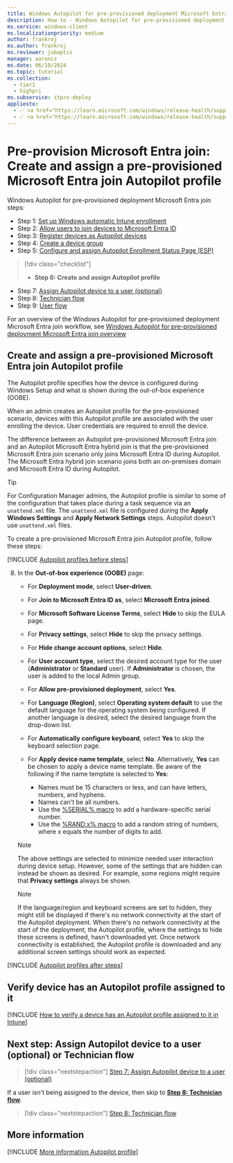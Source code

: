 ```yaml
---
title: Windows Autopilot for pre-provisioned deployment Microsoft Entra join - Step 6 of 9 - Create and assign a pre-provisioned Microsoft Entra join Autopilot profile
description: How to - Windows Autopilot for pre-provisioned deployment Microsoft Entra join - Step 6 of 9 - Create and assign a pre-provisioned Microsoft Entra join Autopilot profile.
ms.service: windows-client
ms.localizationpriority: medium
author: frankroj
ms.author: frankroj
ms.reviewer: jubaptis
manager: aaroncz
ms.date: 06/10/2024
ms.topic: tutorial
ms.collection:
  - tier1
  - highpri
ms.subservice: itpro-deploy
appliesto:
  - ✅ <a href="https://learn.microsoft.com/windows/release-health/supported-versions-windows-client" target="_blank">Windows 11</a>
  - ✅ <a href="https://learn.microsoft.com/windows/release-health/supported-versions-windows-client" target="_blank">Windows 10</a>
---
```


# Pre-provision Microsoft Entra join: Create and assign a pre-provisioned Microsoft Entra join Autopilot profile

Windows Autopilot for pre-provisioned deployment Microsoft Entra join steps:

- Step 1: [Set up Windows automatic Intune enrollment](azure-ad-join-automatic-enrollment.md)
- Step 2: [Allow users to join devices to Microsoft Entra ID](azure-ad-join-allow-users-to-join.md)
- Step 3: [Register devices as Autopilot devices](azure-ad-join-register-device.md)
- Step 4: [Create a device group](azure-ad-join-device-group.md)
- Step 5: [Configure and assign Autopilot Enrollment Status Page (ESP)](azure-ad-join-esp.md)

> [!div class="checklist"]
>
> - **Step 6: Create and assign Autopilot profile**

- Step 7: [Assign Autopilot device to a user (optional)](azure-ad-join-assign-device-to-user.md)
- Step 8: [Technician flow](azure-ad-join-technician-flow.md)
- Step 9: [User flow](azure-ad-join-user-flow.md)

For an overview of the Windows Autopilot for pre-provisioned deployment Microsoft Entra join workflow, see [Windows Autopilot for pre-provisioned deployment Microsoft Entra join overview](azure-ad-join-workflow.md#workflow)

## Create and assign a pre-provisioned Microsoft Entra join Autopilot profile

The Autopilot profile specifies how the device is configured during Windows Setup and what is shown during the out-of-box experience (OOBE).

When an admin creates an Autopilot profile for the pre-provisioned scenario, devices with this Autopilot profile are associated with the user enrolling the device. User credentials are required to enroll the device.

The difference between an Autopilot pre-provisioned Microsoft Entra join and an Autopilot Microsoft Entra hybrid join is that the pre-provisioned Microsoft Entra join scenario only joins Microsoft Entra ID during Autopilot. The Microsoft Entra hybrid join scenario joins both an on-premises domain and Microsoft Entra ID during Autopilot.

> [!TIP]
>
> For Configuration Manager admins, the Autopilot profile is similar to some of the configuration that takes place during a task sequence via an `unattend.xml` file. The `unattend.xml` file is configured during the **Apply Windows Settings** and **Apply Network Settings** steps. Autopilot doesn't use `unattend.xml` files.

To create a pre-provisioned Microsoft Entra join Autopilot profile, follow these steps:

[!INCLUDE [Autopilot profiles before steps](../includes/autopilot-profile-steps-before.md)]

8. In the **Out-of-box experience (OOBE)** page:

      - For **Deployment mode**, select **User-driven**.

      - For **Join to Microsoft Entra ID as**, select **Microsoft Entra joined**.

      - For **Microsoft Software License Terms**, select **Hide** to skip the EULA page.

      - For **Privacy settings**, select **Hide** to skip the privacy settings.

      - For **Hide change account options**, select **Hide**.

      - For **User account type**, select the desired account type for the user (**Administrator** or **Standard** user). If **Administrator** is chosen, the user is added to the local Admin group.

      - For **Allow pre-provisioned deployment**, select **Yes**.

      - For **Language (Region)**, select **Operating system default** to use the default language for the operating system being configured. If another language is desired, select the desired language from the drop-down list.

      - For **Automatically configure keyboard**, select **Yes** to skip the keyboard selection page.

      - For **Apply device name template**, select **No**. Alternatively, **Yes** can be chosen to apply a device name template. Be aware of the following if the name template is selected to **Yes**:

        - Names must be 15 characters or less, and can have letters, numbers, and hyphens.
        - Names can't be all numbers.
        - Use the [%SERIAL% macro](/windows/client-management/mdm/accounts-csp) to add a hardware-specific serial number.
        - Use the [%RAND:x% macro](/windows/client-management/mdm/accounts-csp) to add a random string of numbers, where x equals the number of digits to add.

      > [!NOTE]
      >
      > The above settings are selected to minimize needed user interaction during device setup. However, some of the settings that are hidden can instead be shown as desired. For example, some regions might require that **Privacy settings** always be shown.

      > [!NOTE]
      >
      > If the language/region and keyboard screens are set to hidden, they might still be displayed if there's no network connectivity at the start of the Autopilot deployment. When there's no network connectivity at the start of the deployment, the Autopilot profile, where the settings to hide these screens is defined, hasn't downloaded yet. Once network connectivity is established, the Autopilot profile is downloaded and any additional screen settings should work as expected.

[!INCLUDE [Autopilot profiles after steps](../includes/autopilot-profile-steps-after.md)]

## Verify device has an Autopilot profile assigned to it

[!INCLUDE [How to verify a device has an Autopilot profile assigned to it in Intune](../includes/verify-autopilot-profile-assignment.md)]

## Next step: Assign Autopilot device to a user (optional) or Technician flow

> [!div class="nextstepaction"]
> [Step 7: Assign Autopilot device to a user (optional)](azure-ad-join-assign-device-to-user.md)

If a user isn't being assigned to the device, then skip to **[Step 8: Technician flow](azure-ad-join-technician-flow.md)**.

> [!div class="nextstepaction"]
> [Step 8: Technician flow](azure-ad-join-technician-flow.md)

## More information

[!INCLUDE [More information Autopilot profile](../includes/more-info-autopilot-profile.md)]
